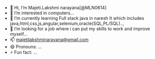 - 👋 Hi, I’m Majeti.Lakshmi narayana[@MLN0614]
- 👀 I’m interested in computers...
- 🌱 I’m currently learning Full stack java in naresh It which includes java,html,css,js,angular,selenium,oracle(SQL,PL/SQL)..,
- 💞️ I’m looking for a job where i can put my skills to work and improve myself...
- 📫 majetilakshminarayana@gmail.com
- 😄 Pronouns: ...
- ⚡ Fun fact: ...

<!---
MLN0614/MLN0614 is a ✨ special ✨ repository because its `README.md` (this file) appears on your GitHub profile.
You can click the Preview link to take a look at your changes.
--->
